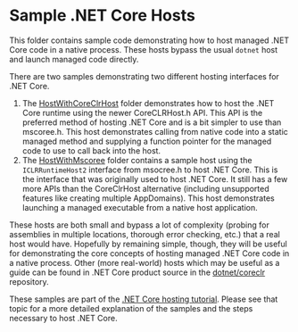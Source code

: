 Sample .NET Core Hosts
======================

This folder contains sample code demonstrating how to host managed .NET Core code in a native process. These hosts bypass the usual `dotnet` host and launch managed code directly.

There are two samples demonstrating two different hosting interfaces for .NET Core.

1. The [HostWithCoreClrHost](HostWithCoreClrhost) folder demonstrates how to host the .NET Core runtime using the newer CoreCLRHost.h API. This API is the preferred method of hosting .NET Core and is a bit simpler to use than mscoree.h. This host demonstrates calling from native code into a static managed method and supplying a function pointer for the managed code to use to call back into the host.
1. The [HostWithMscoree](HostWithMscoree) folder contains a sample host using the `ICLRRuntimeHost2` interface from msocree.h to host .NET Core. This is the interface that was originally used to host .NET Core. It still has a few more APIs than the CoreClrHost alternative (including unsupported features like creating multiple AppDomains). This host demonstrates launching a managed executable from a native host application.

These hosts are both small and bypass a lot of complexity (probing for assemblies in multiple locations, thorough error checking, etc.) that a real host would have. Hopefully by remaining simple, though, they will be useful for demonstrating the core concepts of hosting managed .NET Core code in a native process. Other (more real-world) hosts which may be useful as a guide can be found in .NET Core product source in the [dotnet/coreclr](https://github.com/dotnet/coreclr/tree/master/src/coreclr/hosts) repository.

These samples are part of the [.NET Core hosting tutorial](https://docs.microsoft.com/dotnet/core/tutorials/netcore-hosting). Please see that topic for a more detailed explanation of the samples and the steps necessary to host .NET Core. 
